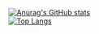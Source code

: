 <!-- <center> -->
<!-- <img onload='' -->
[![Anurag's GitHub stats](https://github-readme-stats.vercel.app/api?username=kendfss&show_icons=true&count_private=true&include_all_commits=true&hide=contribs,stars&custom_title=kendfss)](https://github.com/anuraghazra/github-readme-stats)  
[![Top Langs](https://github-readme-stats.vercel.app/api/top-langs/?username=kendfss&show_owner=true&layout=compact&exclude_repo=scrape&langs_count=10)](https://github.com/anuraghazra/github-readme-stats)  
<!-- </center> -->


